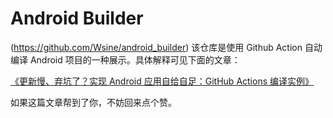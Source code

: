# Android Builder
(https://github.com/Wsine/android_builder)
该仓库是使用 Github Action 自动编译 Android 项目的一种展示。具体解释可见下面的文章：

[《更新慢、弃坑了？实现 Android 应用自给自足：GitHub Actions 编译实例》](https://sspai.com/post/70427)

如果这篇文章帮到了你，不妨回来点个赞。
